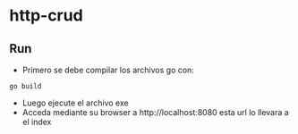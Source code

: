 # http-crud
## Run
- Primero se debe compilar los archivos go con:
~~~
go build
~~~
- Luego ejecute el archivo exe
- Acceda mediante su browser a http://localhost:8080 esta url lo llevara a el index
